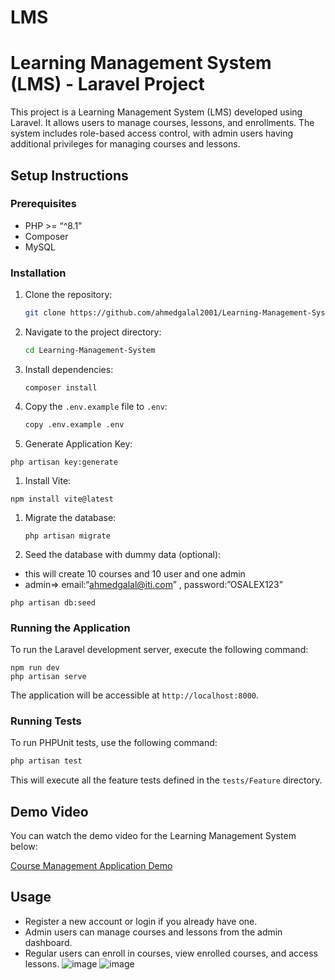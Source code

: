 # LMS

# Learning Management System (LMS) - Laravel Project

This project is a Learning Management System (LMS) developed using Laravel. It allows users to manage courses, lessons, and enrollments. The system includes role-based access control, with admin users having additional privileges for managing courses and lessons.

## Setup Instructions

### Prerequisites

- PHP >= “^8.1”
- Composer
- MySQL

### Installation

1. Clone the repository:
    
    ```bash
    git clone https://github.com/ahmedgalal2001/Learning-Management-System
    ```
    
2. Navigate to the project directory:
    
    ```bash
    cd Learning-Management-System
    ```
    
3. Install dependencies:
    
    ```
    composer install
    ```
    
4. Copy the `.env.example` file to `.env`:
    
    ```bash
    copy .env.example .env
    ```
    
5. Generate Application Key:

```tsx
php artisan key:generate
```

1. Install Vite:

```tsx
npm install vite@latest
```

1. Migrate the database:
    
    ```
    php artisan migrate
    ```
    
2. Seed the database with dummy data (optional): 
- this will create 10 courses and 10 user and one admin
- admin⇒  email:“[ahmedgalal@iti.com](mailto:ahmedgalal@iti.com)” , password:”OSALEX123”

```
php artisan db:seed
```

### Running the Application

To run the Laravel development server, execute the following command:

```
npm run dev
php artisan serve
```

The application will be accessible at `http://localhost:8000`.

### Running Tests

To run PHPUnit tests, use the following command:

```bash
php artisan test
```

This will execute all the feature tests defined in the `tests/Feature` directory.

## Demo Video

You can watch the demo video for the Learning Management System below:

[Course Management Application Demo](https://youtu.be/NcxiRhOJWCY)

## Usage

- Register a new account or login if you already have one.
- Admin users can manage courses and lessons from the admin dashboard.
- Regular users can enroll in courses, view enrolled courses, and access lessons.
![image](https://github.com/ahmedgalal2001/Learning-Management-System/assets/151751204/93f33c31-cc5a-4cff-96f5-b4347955ac70)
![image](https://github.com/ahmedgalal2001/Learning-Management-System/assets/151751204/3153c903-c329-46ad-b7fe-21487d9fb386)

